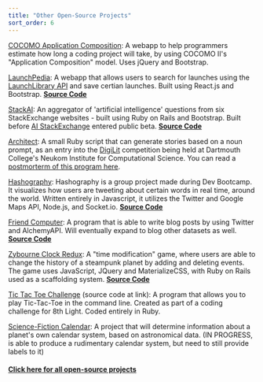 ```yaml
---
title: "Other Open-Source Projects"
sort_order: 6
---
```

<p><a href="https://tra38.github.io/cocomo_application_composition/">COCOMO Application Composition</a>: A webapp to help programmers estimate how long a coding project will take, by using COCOMO II's "Application Composition" model. Uses jQuery and Bootstrap.
<p><a href="https://tra38.github.io/LaunchPedia/">LaunchPedia</a>: A webapp that allows users to search for launches using the <a href="https://launchlibrary.net/">LaunchLibrary API</a> and save certian launches. Built using React.js and Bootstrap. <strong><a href="https://github.com/tra38/LaunchPedia">Source Code</a></strong></p>
<p><a href="http://stackai.herokuapp.com">StackAI</a>: An aggregator of 'artificial intelligence' questions from six StackExchange websites - built using Ruby on Rails and Bootstrap. Built before <a href="http://ai.stackexchange.com">AI StackExchange</a> entered public beta. <strong><a href="https://github.com/tra38/StackAI">Source Code</a></strong></p>
<p><a href="https://github.com/tra38/Architect">Architect</a>: A small Ruby script that can generate stories based on a noun prompt, as an entry into the <a href="http://bregman.dartmouth.edu/turingtests/digilit">DigiLit</a> competition being held at Dartmouth College's Neukom Institute for Computational Science. You can read a <a href="http://tra38.github.io/blog/t15-architect.html">postmorterm of this program here</a>.
<p><a href="https://hashography.herokuapp.com/">Hashography</a>: Hashography is a group project made during Dev Bootcamp. It visualizes how users are tweeting about certain words in real time, around the world. Written entirely in Javascript, it utilizes the Twitter and Google Maps API, Node.js, and Socket.io. <strong><a href="https://github.com/egarreau/hashography">Source Code</a></strong></p>
<p><a href="https://friendcomputer.herokuapp.com/">Friend Computer</a>: A program that is able to write blog posts by using Twitter and AlchemyAPI. Will eventually expand to blog other datasets as well. <strong><a href="https://github.com/tra38/FriendComputer">Source Code</a></strong></p>
<p><a href="https://zybourne-clock-redux.herokuapp.com">Zybourne Clock Redux</a>: A "time modification" game, where users are able to change the history of a steampunk planet by adding and deleting events. The game uses JavaScript, JQuery and MaterializeCSS, with Ruby on Rails used as a scaffolding system. <strong><a href="https://github.com/tra38/Zybourne-Clock-Redux">Source Code</a></strong></p>
<p><a href="https://github.com/tra38/Tic-Tac-Toe-Challenge">Tic Tac Toe Challenge</a> (source code at link): A program that allows you to play Tic-Tac-Toe in the command line. Created as part of a coding challenge for 8th Light. Coded entirely in Ruby.</p>
<p><a href="https://github.com/tra38/Science-Fiction-Calendar">Science-Fiction Calendar</a>: A project that will determine information about a planet's own calendar system, based on astronomical data. (IN PROGRESS, is able to produce a rudimentary calendar system, but need to still provide labels to it)</p>
<h4><a href="https://github.com/tra38?tab=repositories">Click here for all open-source projects</a>
